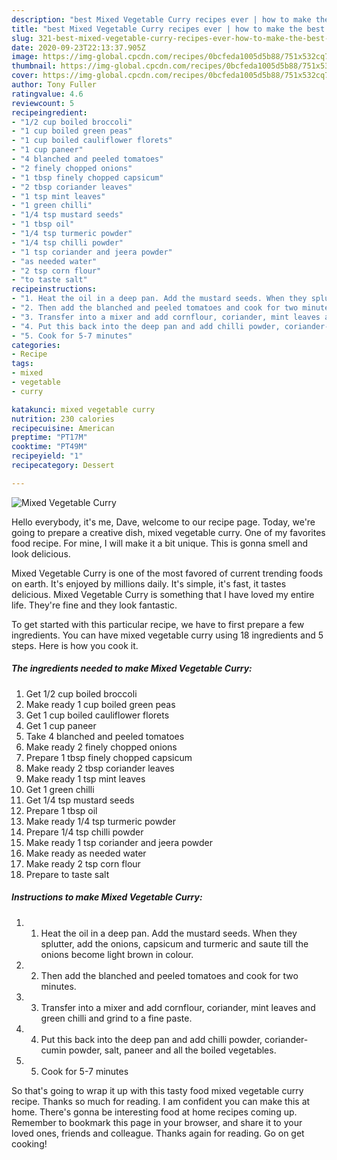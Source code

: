 ```yaml
---
description: "best Mixed Vegetable Curry recipes ever | how to make the best Mixed Vegetable Curry"
title: "best Mixed Vegetable Curry recipes ever | how to make the best Mixed Vegetable Curry"
slug: 321-best-mixed-vegetable-curry-recipes-ever-how-to-make-the-best-mixed-vegetable-curry
date: 2020-09-23T22:13:37.905Z
image: https://img-global.cpcdn.com/recipes/0bcfeda1005d5b88/751x532cq70/mixed-vegetable-curry-recipe-main-photo.jpg
thumbnail: https://img-global.cpcdn.com/recipes/0bcfeda1005d5b88/751x532cq70/mixed-vegetable-curry-recipe-main-photo.jpg
cover: https://img-global.cpcdn.com/recipes/0bcfeda1005d5b88/751x532cq70/mixed-vegetable-curry-recipe-main-photo.jpg
author: Tony Fuller
ratingvalue: 4.6
reviewcount: 5
recipeingredient:
- "1/2 cup boiled broccoli"
- "1 cup boiled green peas"
- "1 cup boiled cauliflower florets"
- "1 cup paneer"
- "4 blanched and peeled tomatoes"
- "2 finely chopped onions"
- "1 tbsp finely chopped capsicum"
- "2 tbsp coriander leaves"
- "1 tsp mint leaves"
- "1 green chilli"
- "1/4 tsp mustard seeds"
- "1 tbsp oil"
- "1/4 tsp turmeric powder"
- "1/4 tsp chilli powder"
- "1 tsp coriander and jeera powder"
- "as needed water"
- "2 tsp corn flour"
- "to taste salt"
recipeinstructions:
- "1. Heat the oil in a deep pan. Add the mustard seeds. When they splutter, add the onions, capsicum and turmeric and saute till the onions become light brown in colour."
- "2. Then add the blanched and peeled tomatoes and cook for two minutes."
- "3. Transfer into a mixer and add cornflour, coriander, mint leaves and green chilli and grind to a fine paste."
- "4. Put this back into the deep pan and add chilli powder, coriander-cumin powder, salt, paneer and all the boiled vegetables."
- "5. Cook for 5-7 minutes"
categories:
- Recipe
tags:
- mixed
- vegetable
- curry

katakunci: mixed vegetable curry 
nutrition: 230 calories
recipecuisine: American
preptime: "PT17M"
cooktime: "PT49M"
recipeyield: "1"
recipecategory: Dessert

---
```



![Mixed Vegetable Curry](https://img-global.cpcdn.com/recipes/0bcfeda1005d5b88/751x532cq70/mixed-vegetable-curry-recipe-main-photo.jpg)

Hello everybody, it's me, Dave, welcome to our recipe page. Today, we're going to prepare a creative dish, mixed vegetable curry. One of my favorites food recipe. For mine, I will make it a bit unique. This is gonna smell and look delicious.



Mixed Vegetable Curry is one of the most favored of current trending foods on earth. It's enjoyed by millions daily. It's simple, it's fast, it tastes delicious. Mixed Vegetable Curry is something that I have loved my entire life. They're fine and they look fantastic.


To get started with this particular recipe, we have to first prepare a few ingredients. You can have mixed vegetable curry using 18 ingredients and 5 steps. Here is how you cook it.

<!--inarticleads1-->

##### The ingredients needed to make Mixed Vegetable Curry:

1. Get 1/2 cup boiled broccoli
1. Make ready 1 cup boiled green peas
1. Get 1 cup boiled cauliflower florets
1. Get 1 cup paneer
1. Take 4 blanched and peeled tomatoes
1. Make ready 2 finely chopped onions
1. Prepare 1 tbsp finely chopped capsicum
1. Make ready 2 tbsp coriander leaves
1. Make ready 1 tsp mint leaves
1. Get 1 green chilli
1. Get 1/4 tsp mustard seeds
1. Prepare 1 tbsp oil
1. Make ready 1/4 tsp turmeric powder
1. Prepare 1/4 tsp chilli powder
1. Make ready 1 tsp coriander and jeera powder
1. Make ready as needed water
1. Make ready 2 tsp corn flour
1. Prepare to taste salt




<!--inarticleads2-->

##### Instructions to make Mixed Vegetable Curry:

1. 1. Heat the oil in a deep pan. Add the mustard seeds. When they splutter, add the onions, capsicum and turmeric and saute till the onions become light brown in colour.
1. 2. Then add the blanched and peeled tomatoes and cook for two minutes.
1. 3. Transfer into a mixer and add cornflour, coriander, mint leaves and green chilli and grind to a fine paste.
1. 4. Put this back into the deep pan and add chilli powder, coriander-cumin powder, salt, paneer and all the boiled vegetables.
1. 5. Cook for 5-7 minutes




So that's going to wrap it up with this tasty food mixed vegetable curry recipe. Thanks so much for reading. I am confident you can make this at home. There's gonna be interesting food at home recipes coming up. Remember to bookmark this page in your browser, and share it to your loved ones, friends and colleague. Thanks again for reading. Go on get cooking!
